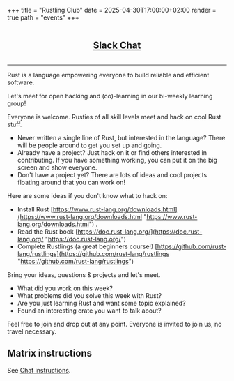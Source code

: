 +++
title = "Rustling Club"
date = 2025-04-30T17:00:00+02:00
render = true
path = "events"
+++

<center>
    <h2 style="display: inline-block; padding: 0 20px;"><a href="https://bit.ly/rs4rse-slack">Slack Chat</a></h2>
</center>

---

Rust is a language empowering everyone to build reliable and efficient software.

Let's meet for open hacking and (co)-learning in our bi-weekly learning group!

Everyone is welcome. Rusties of all skill levels meet and hack on cool Rust stuff.

- Never written a single line of Rust, but interested in the language? There will be people around to get you set up and going.
- Already have a project? Just hack on it or find others interested in contributing. If you have something working, you can put it on the big screen and show everyone.
- Don't have a project yet? There are lots of ideas and cool projects floating around that you can work on!

Here are some ideas if you don't know what to hack on:

- Install Rust [https://www.rust-lang.org/downloads.html](https://www.rust-lang.org/downloads.html "https://www.rust-lang.org/downloads.html") .
- Read the Rust book [https://doc.rust-lang.org/](https://doc.rust-lang.org/ "https://doc.rust-lang.org/")
- Complete Rustlings (a great beginners course!) [https://github.com/rust-lang/rustlings](https://github.com/rust-lang/rustlings "https://github.com/rust-lang/rustlings")

Bring your ideas, questions & projects and let's meet.

* What did you work on this week?
* What problems did you solve this week with Rust?
* Are you just learning Rust and want some topic explained?
* Found an interesting crate you want to talk about?

Feel free to join and drop out at any point.
Everyone is invited to join us, no travel necessary.


## Matrix instructions

See [Chat instructions](/chat/).

<!-- ## Online meetup instructions -->
<!---->
<!-- At [19:00 CET](https://time.is/1900_03_Jul_2025_in_Berlin/UTC/Baltimore/London/Los_Angeles/New_York/Lagos/Sydney/Kuala_Lumpur/Kolkata?Rust__Hack%27n%27Learn) join [our Jitsi Video Chat](https://meet.jit.si/RustHackAndLearnBerlin). -->
<!-- It works from the browser and uses your webcam and microphone over WebRTC. -->

